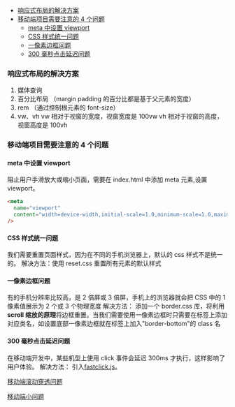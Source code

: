 <!-- TOC -->

- [响应式布局的解决方案](#响应式布局的解决方案)
- [移动端项目需要注意的 4 个问题](#移动端项目需要注意的-4-个问题)
  - [meta 中设置 viewport](#meta-中设置-viewport)
  - [CSS 样式统一问题](#css-样式统一问题)
  - [一像素边框问题](#一像素边框问题)
  - [300 毫秒点击延迟问题](#300-毫秒点击延迟问题)

<!-- /TOC -->

### 响应式布局的解决方案

1. 媒体查询
2. 百分比布局 （margin padding 的百分比都是基于父元素的宽度）
3. rem （通过控制根元素的 font-size）
4. vw、vh
   vw 相对于视窗的宽度，视窗宽度是 100vw
   vh 相对于视窗的高度，视窗高度是 100vh

### 移动端项目需要注意的 4 个问题

#### meta 中设置 viewport

阻止用户手滑放大或缩小页面，需要在 index.html 中添加 meta 元素,设置 viewport。

```html
<meta
  name="viewport"
  content="width=device-width,initial-scale=1.0,minimum-scale=1.0,maximum-scale=1.0,user-scalable=no"
/>
```

#### CSS 样式统一问题

我们需要重置页面样式，因为在不同的手机浏览器上，默认的 css 样式不是统一的。 解决方法：使用 reset.css 重置所有元素的默认样式

#### 一像素边框问题

有的手机分辨率比较高，是 2 倍屏或 3 倍屏，手机上的浏览器就会把 CSS 中的 1 像素值展示为 2 个或 3 个物理宽度 解决方法： 添加一个 border.css 库，将利用**scroll 缩放的原理**将边框重置。当我们需要使用一像素边框时只需要在标签上添加对应类名，如设置底部一像素边框就在标签上加入"border-bottom"的 class 名

#### 300 毫秒点击延迟问题

在移动端开发中，某些机型上使用 click 事件会延迟 300ms 才执行，这样影响了用户体验。 解决方法： 引入[fastclick.js](https://www.jianshu.com/p/05b142d84780)。

[移动端滚动穿透问题](https://github.com/pod4g/tool/wiki/%E7%A7%BB%E5%8A%A8%E7%AB%AF%E6%BB%9A%E5%8A%A8%E7%A9%BF%E9%80%8F%E9%97%AE%E9%A2%98)

[移动端小问题](http://www.alloyteam.com/2015/06/yi-dong-web-wen-ti-xiao-jie/)
